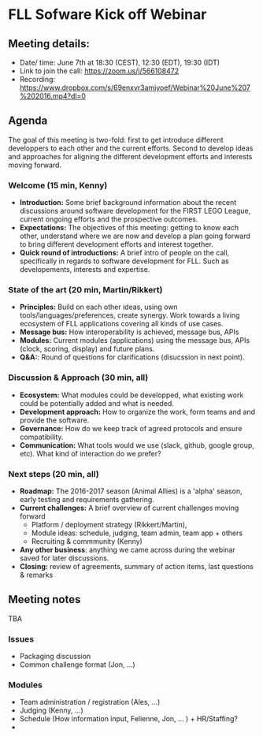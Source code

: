 # FLL Sofware Kick off Webinar 

## Meeting details:
* Date/ time: June 7th at 18:30 (CEST), 12:30 (EDT), 19:30 (IDT) 
* Link to join the call: https://zoom.us/j/566108472
* Recording: https://www.dropbox.com/s/69enxvr3amjyoef/Webinar%20June%207%202016.mp4?dl=0

## Agenda
The goal of this meeting is two-fold: first to get introduce different developpers to each other and the current efforts. Second to develop ideas and approaches for aligning the different development efforts and interests moving forward.

### Welcome (15 min, Kenny)
* **Introduction:** Some brief background information about the recent discussions around software development for the FIRST LEGO League, current ongoing efforts and the prospective outcomes.
* **Expectations:** The objectives of this meeting: getting to know each other, understand where we are now and develop a plan going forward to bring different development efforts and interest together.
* **Quick round of introductions:** A brief intro of people on the call, specifically in regards to software development for FLL. Such as developements, interests and expertise.

### State of the art (20 min, Martin/Rikkert)
* **Principles:** Build on each other ideas, using own tools/languages/preferences, create synergy. Work towards a living ecosystem of FLL applications covering all kinds of use cases.
* **Message bus:** How interoperability is achieved, message bus, APIs
* **Modules:** Current modules (applications) using the message bus, APIs (clock, scoring, display) and future plans.
* **Q&A:**: Round of questions for clarifications (disucssion in next point).

### Discussion & Approach (30 min, all)
* **Ecosystem:** What modules could be developped, what existing work could be potentially added and what is needed.
* **Development approach:** How to organize the work, form teams and and provide the software. 
* **Governance:** How do we keep track of agreed protocols and ensure compatibility.
* **Communication:** What tools would we use (slack, github, google group, etc). What kind of interaction do we prefer?

### Next steps (20 min, all)
* **Roadmap:** The 2016-2017 season (Animal Allies) is a 'alpha' season, early testing and requirements gathering. 
* **Current challenges:** A brief overview of current challenges moving forward
  * Platform / deployment strategy (Rikkert/Martin), 
  * Module ideas: schedule, judging, team admin, team app + others
  * Recruiting & commmunity (Kenny)
* **Any other business**: anything we came across during the webinar saved for later discussions.
* **Closing:** review of agreements, summary of action items, last questions & remarks 

## Meeting notes
TBA

### Issues
* Packaging discussion
* Common challenge format (Jon, ...)

### Modules
* Team administration / registration (Ales, ...)
* Judging (Kenny, ...)
* Schedule (How information input, Felienne, Jon, ... ) + HR/Staffing?
* 
